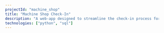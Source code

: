 ```yaml
---
projectId: "machine_shop"
title: "Machine Shop Check-In"
description: "A web-app designed to streamline the check-in process for MTU's machine shop developed as a part of the Humane Interface Design Enterprise"
technologies: ["python", "sql"]
---
```

